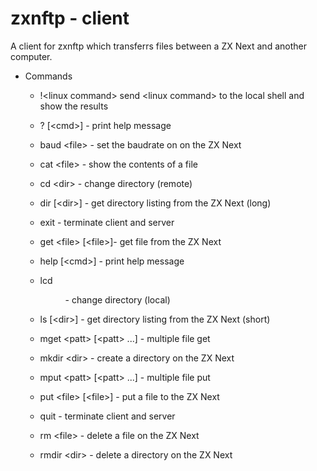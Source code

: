 # zxnftp - client

A client for zxnftp which transferrs files between a ZX Next and
another computer.

- Commands

    - !\<linux command> send \<linux command> to the local shell and
       show the results

    - ? [\<cmd>] - print help message

    - baud \<file> - set the baudrate on on the ZX Next
    
    - cat \<file> - show the contents of a file
    
    - cd \<dir> - change directory (remote)

    - dir [\<dir>] - get directory listing from the ZX Next (long)

    - exit - terminate client and server

    - get \<file> [\<file>]- get file from the ZX Next

    - help [\<cmd>] - print help message

    - lcd <dir> - change directory (local)
    
    - ls [\<dir>] - get directory listing from the ZX Next (short)

    - mget \<patt> [\<patt> ...] - multiple file get

    - mkdir \<dir> - create a directory on the ZX Next

    - mput \<patt> [\<patt> ...] - multiple file put

    - put \<file> [\<file>] - put a file to the ZX Next

    - quit - terminate client and server

    - rm \<file> - delete a file on the ZX Next

    - rmdir \<dir> - delete a directory on the ZX Next

